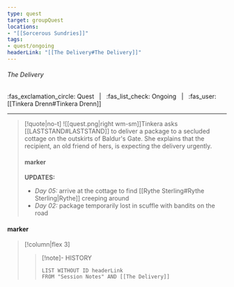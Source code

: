 ```yaml
---
type: quest
target: groupQuest
locations:
- "[[Sorcerous Sundries]]"
tags:
- quest/ongoing
headerLink: "[[The Delivery#The Delivery]]"
---
```

###### The Delivery
<span class="sub2">:fas_exclamation_circle: Quest &nbsp; | &nbsp; :fas_list_check: Ongoing &nbsp;  | &nbsp; :fas_user: [[Tinkera Drenn#Tinkera Drenn]]</span>
___

> [!quote|no-t]
>![[quest.png|right wm-sm]]Tinkera asks [[LASTSTAND#LASTSTAND]] to deliver a package to a secluded cottage on the outskirts of Baldur's Gate. She explains that the recipient, an old friend of hers, is expecting the delivery urgently. 
>#### marker
>**UPDATES:**
>-  *<span style="color: var(--link-color)">Day 05:</span>* arrive at the cottage to find [[Rythe Sterling#Rythe Sterling|Rythe]] creeping around
>-  *<span style="color: var(--link-color)">Day 02:</span>* package temporarily lost in scuffle with bandits on the road

#### marker
> [!column|flex 3]
>>[!note]- HISTORY
>>```dataview
>>LIST WITHOUT ID headerLink
>>FROM "Session Notes" AND [[The Delivery]]


